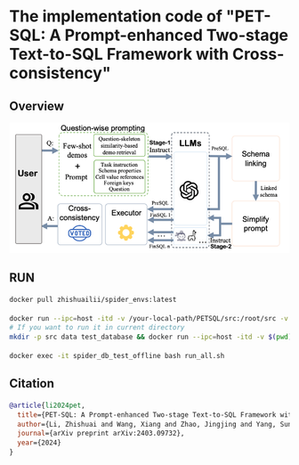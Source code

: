 # The implementation code of "PET-SQL: A Prompt-enhanced Two-stage Text-to-SQL Framework with Cross-consistency"

## Overview
![The proposed PETSQL framework](./figs/overview.png)

## RUN
```bash
docker pull zhishuailii/spider_envs:latest

docker run --ipc=host -itd -v /your-local-path/PETSQL/src:/root/src -v /your-local-path/data:/root/data -v /your-local-path/test_database:/root/database --name spider_db_test_offline the-docker-iamge-ID
# If you want to run it in current directory
mkdir -p src data test_database && docker run --ipc=host -itd -v $(pwd)/src:/root/src -v $(pwd)/data:/root/data -v $(pwd)/test_database:/root/database --name spider_db_test_offline zhishuailii/spider_envs:latest

docker exec -it spider_db_test_offline bash run_all.sh
```

## Citation
```bibtex
@article{li2024pet,
  title={PET-SQL: A Prompt-enhanced Two-stage Text-to-SQL Framework with Cross-consistency},
  author={Li, Zhishuai and Wang, Xiang and Zhao, Jingjing and Yang, Sun and Du, Guoqing and Hu, Xiaoru and Zhang, Bin and Ye, Yuxiao and Li, Ziyue and Zhao, Rui and others},
  journal={arXiv preprint arXiv:2403.09732},
  year={2024}
}
```



